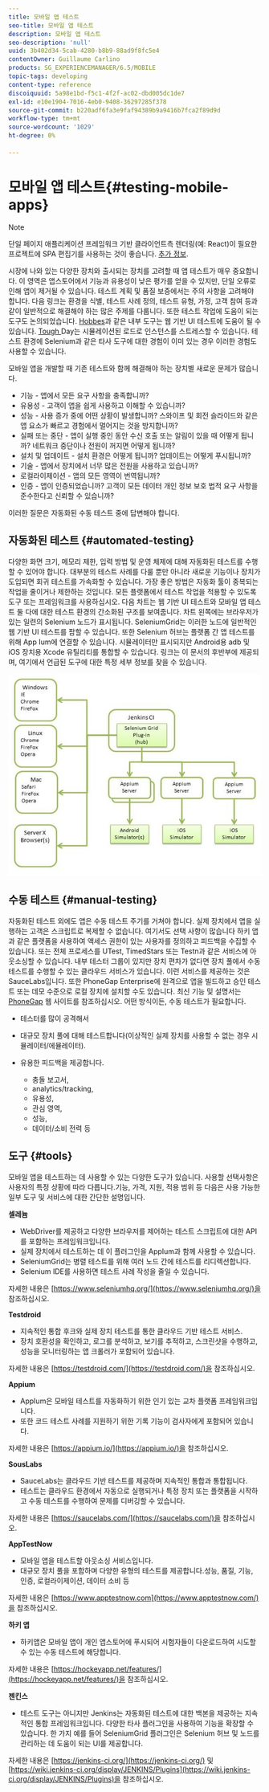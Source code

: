 ```yaml
---
title: 모바일 앱 테스트
seo-title: 모바일 앱 테스트
description: 모바일 앱 테스트
seo-description: 'null'
uuid: 3b402d34-5cab-4280-b8b9-88ad9f8fc5e4
contentOwner: Guillaume Carlino
products: SG_EXPERIENCEMANAGER/6.5/MOBILE
topic-tags: developing
content-type: reference
discoiquuid: 5a98e1bd-f5c1-4f2f-ac02-dbd005dc1de7
exl-id: e10e1904-7016-4eb0-9408-36297285f378
source-git-commit: b220adf6fa3e9faf94389b9a9416b7fca2f89d9d
workflow-type: tm+mt
source-wordcount: '1029'
ht-degree: 0%

---
```


# 모바일 앱 테스트{#testing-mobile-apps}

>[!NOTE]
>
>단일 페이지 애플리케이션 프레임워크 기반 클라이언트측 렌더링(예: React)이 필요한 프로젝트에 SPA 편집기를 사용하는 것이 좋습니다. [추가 정보](/help/sites-developing/spa-overview.md).

시장에 나와 있는 다양한 장치와 출시되는 장치를 고려할 때 앱 테스트가 매우 중요합니다. 이 영역은 앱스토어에서 기능과 유용성이 낮은 평가를 얻을 수 있지만, 단일 오류로 인해 앱이 제거될 수 있습니다. 테스트 계획 및 품질 보증에서는 주의 사항을 고려해야 합니다. 다음 링크는 환경을 식별, 테스트 사례 정의, 테스트 유형, 가정, 고객 참여 등과 같이 일반적으로 해결해야 하는 많은 주제를 다룹니다. 또한 테스트 작업에 도움이 되는 도구도 논의되었습니다. [Hobbes](/help/sites-developing/hobbes.md)과 같은 내부 도구는 웹 기반 UI 테스트에 도움이 될 수 있습니다. [Tough ](/help/sites-developing/tough-day.md) Day는 시뮬레이션된 로드로 인스턴스를 스트레스할 수 있습니다. 테스트 환경에 Selenium과 같은 타사 도구에 대한 경험이 이미 있는 경우 이러한 경험도 사용할 수 있습니다.

모바일 앱을 개발할 때 기존 테스트와 함께 해결해야 하는 장치별 새로운 문제가 많습니다.

* 기능 - 앱에서 모든 요구 사항을 충족합니까?
* 유용성 - 고객이 앱을 쉽게 사용하고 이해할 수 있습니까?
* 성능 - 사용 증가 중에 어떤 상황이 발생합니까? 스와이프 및 회전 슬라이드와 같은 앱 요소가 빠르고 경험에서 멀어지는 것을 방지합니까?
* 실패 또는 중단 - 앱이 실행 중인 동안 수신 호출 또는 알림이 있을 때 어떻게 됩니까? 네트워크 중단이나 전원이 꺼지면 어떻게 됩니까?
* 설치 및 업데이트 - 설치 환경은 어떻게 됩니까? 업데이트는 어떻게 푸시됩니까?
* 기술 - 앱에서 장치에서 너무 많은 전원을 사용하고 있습니까?
* 로컬라이제이션 - 앱의 모든 영역이 번역됩니까?
* 인증 - 앱이 인증되었습니까? 고객이 모든 데이터 개인 정보 보호 법적 요구 사항을 준수한다고 신뢰할 수 있습니까?

이러한 질문은 자동화된 수동 테스트 중에 답변해야 합니다.

## 자동화된 테스트 {#automated-testing}

다양한 화면 크기, 메모리 제한, 입력 방법 및 운영 체제에 대해 자동화된 테스트를 수행할 수 있어야 합니다. 대부분의 테스트 사례를 다룰 뿐만 아니라 새로운 기능이나 장치가 도입되면 회귀 테스트를 가속화할 수 있습니다. 가장 좋은 방법은 자동화 툴이 중복되는 작업을 줄이거나 제한하는 것입니다. 모든 플랫폼에서 테스트 작업을 적용할 수 있도록 도구 또는 프레임워크를 사용하십시오. 다음 차트는 웹 기반 UI 테스트와 모바일 앱 테스트 둘 다에 대한 테스트 환경의 간소화된 구조를 보여줍니다. 차트 왼쪽에는 브라우저가 있는 일련의 Selenium 노드가 표시됩니다. SeleniumGrid는 이러한 노드에 일반적인 웹 기반 UI 테스트를 팜할 수 있습니다. 또한 Selenium 허브는 플랫폼 간 앱 테스트를 위해 App Ium에 연결할 수 있습니다. 시뮬레이터만 표시되지만 Android용 adb 및 iOS 장치용 Xcode 유틸리티를 통합할 수 있습니다. 링크는 이 문서의 후반부에 제공되며, 여기에서 언급된 도구에 대한 특정 세부 정보를 찾을 수 있습니다.

![chlimage_1](assets/chlimage_1.jpeg)

## 수동 테스트 {#manual-testing}

자동화된 테스트 외에도 앱은 수동 테스트 주기를 거쳐야 합니다. 실제 장치에서 앱을 실행하는 고객은 스크립트로 복제할 수 없습니다. 여기서도 선택 사항이 많습니다 하키 앱과 같은 플랫폼을 사용하여 액세스 권한이 있는 사용자를 정의하고 피드백을 수집할 수 있습니다. 또는 전체 프로세스를 UTest, TimedStars 또는 Testn과 같은 서비스에 아웃소싱할 수 있습니다. 내부 테스터 그룹이 있지만 장치 편차가 없다면 장치 풀에서 수동 테스트를 수행할 수 있는 클라우드 서비스가 있습니다. 이런 서비스를 제공하는 것은 SauceLabs입니다. 또한 PhoneGap Enterprise에 원격으로 앱을 빌드하고 승인 테스트 또는 데모 수준으로 로컬 장치에 설치할 수도 있습니다. 최신 기능 및 설명서는 [PhoneGap](https://phonegap.com/) 웹 사이트를 참조하십시오. 어떤 방식이든, 수동 테스트가 필요합니다.

* 테스터를 많이 공격해서
* 대규모 장치 풀에 대해 테스트합니다(이상적인 실제 장치를 사용할 수 없는 경우 시뮬레이터/에뮬레이터).
* 유용한 피드백을 제공합니다.

   * 충돌 보고서,
   * analytics/tracking,
   * 유용성,
   * 관심 영역,
   * 성능,
   * 데이터/소비 전력 등

## 도구 {#tools}

모바일 앱을 테스트하는 데 사용할 수 있는 다양한 도구가 있습니다. 사용할 선택사항은 사용자의 특정 상황에 따라 다릅니다.기능, 가격, 지원, 적용 범위 등 다음은 사용 가능한 일부 도구 및 서비스에 대한 간단한 설명입니다.

**셀레늄**

* WebDriver를 제공하고 다양한 브라우저를 제어하는 테스트 스크립트에 대한 API를 포함하는 프레임워크입니다.
* 실제 장치에서 테스트하는 데 이 플러그인을 AppIum과 함께 사용할 수 있습니다.
* SeleniumGrid는 병렬 테스트를 위해 여러 노드 간에 테스트를 리디렉션합니다.
* Selenium IDE를 사용하면 테스트 사례 작성을 줄일 수 있습니다.

자세한 내용은 [https://www.seleniumhq.org/](https://www.seleniumhq.org/)을 참조하십시오.

**Testdroid**

* 지속적인 통합 후크와 실제 장치 테스트를 통한 클라우드 기반 테스트 서비스.
* 장치 호환성을 확인하고, 로그를 분석하고, 보기를 추적하고, 스크린샷을 수행하고, 성능을 모니터링하는 앱 크롤러가 포함되어 있습니다.

자세한 내용은 [https://testdroid.com/](https://testdroid.com/)을 참조하십시오.

**Appium**

* AppIum은 모바일 테스트를 자동화하기 위한 인기 있는 교차 플랫폼 프레임워크입니다.
* 또한 코드 테스트 사례를 지원하기 위한 기록 기능이 검사자에게 포함되어 있습니다.

자세한 내용은 [https://appium.io/](https://appium.io/)을 참조하십시오.

**SousLabs**

* SauceLabs는 클라우드 기반 테스트를 제공하며 지속적인 통합과 통합됩니다.
* 테스트는 클라우드 환경에서 자동으로 실행되거나 특정 장치 또는 플랫폼을 시작하고 수동 테스트를 수행하여 문제를 디버깅할 수 있습니다.

자세한 내용은 [https://saucelabs.com/](https://saucelabs.com/)을 참조하십시오.

**AppTestNow**

* 모바일 앱을 테스트할 아웃소싱 서비스입니다.
* 대규모 장치 풀을 포함하며 다양한 유형의 테스트를 제공합니다.성능, 품질, 기능, 인증, 로컬라이제이션, 데이터 소비 등

자세한 내용은 [https://www.apptestnow.com](https://www.apptestnow.com/)을 참조하십시오.

**하키 앱**

* 하키앱은 모바일 앱이 개인 앱스토어에 푸시되어 시험자들이 다운로드하여 시도할 수 있는 수동 테스트에 해당합니다.

자세한 내용은 [https://hockeyapp.net/features/](https://hockeyapp.net/features/)을 참조하십시오.

**젠킨스**

* 테스트 도구는 아니지만 Jenkins는 자동화된 테스트에 대한 백본을 제공하는 지속적인 통합 프레임워크입니다. 다양한 타사 플러그인을 사용하여 기능을 확장할 수 있습니다. 한 가지 예를 들어 SeleniumGrid 플러그인은 Selenium 허브 및 노드를 관리하는 데 도움이 되는 UI를 제공합니다.

자세한 내용은 [https://jenkins-ci.org/](https://jenkins-ci.org/) 및 [https://wiki.jenkins-ci.org/display/JENKINS/Plugins](https://wiki.jenkins-ci.org/display/JENKINS/Plugins)을 참조하십시오.
